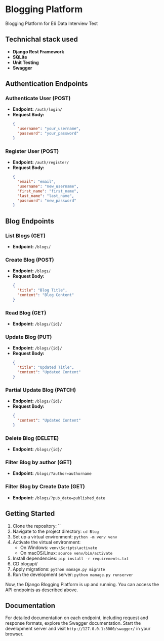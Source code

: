 # Blogging Platform

Blogging Platform for E6 Data Interview Test

## Technichal stack used

- **Django Rest Framework**
- **SQLite**
- **Unit Testing**
- **Swagger**


## Authentication Endpoints

### Authenticate User (POST)

- **Endpoint:** `/auth/login/`
- **Request Body:**
  ```json
  {
    "username": "your_username",
    "password": "your_password"
  }
  ```

### Register User (POST)

- **Endpoint:** `/auth/register/`
- **Request Body:**
  ```json
  {
    "email": "email",
    "username": "new_username",
    "first_name": "first_name",
    "last_name": "last_name",
    "password": "new_password"
  }
  ```

## Blog Endpoints

### List Blogs (GET)

- **Endpoint:** `/blogs/`

### Create Blog (POST)

- **Endpoint:** `/blogs/`
- **Request Body:**
  ```json
  {
    "title": "Blog Title",
    "content": "Blog Content"
  }
  ```

### Read Blog (GET)

- **Endpoint:** `/blogs/{id}/`

### Update Blog (PUT)

- **Endpoint:** `/blogs/{id}/`
- **Request Body:**
  ```json
  {
    "title": "Updated Title",
    "content": "Updated Content"
  }
  ```

### Partial Update Blog (PATCH)

- **Endpoint:** `/blogs/{id}/`
- **Request Body:**
  ```json
  {
    "content": "Updated Content"
  }
  ```

### Delete Blog (DELETE)

- **Endpoint:** `/blogs/{id}/`

### Filter Blog by author (GET)

- **Endpoint:** `/blogs/?author=authorname`

### Filter Blog by Create Date (GET)

- **Endpoint:** `/blogs/?pub_date=published_date`

## Getting Started

1. Clone the repository: ``
2. Navigate to the project directory: `cd Blog`
3. Set up a virtual environment: `python -m venv venv`
4. Activate the virtual environment:
   - On Windows: `venv\Scripts\activate`
   - On macOS/Linux: `source venv/bin/activate`
5. Install dependencies: `pip install -r requirements.txt`
6. CD blogapi/
7. Apply migrations: `python manage.py migrate`
8. Run the development server: `python manage.py runserver`

Now, the Django Blogging Platform is up and running. You can access the API endpoints as described above.

## Documentation

For detailed documentation on each endpoint, including request and response formats, explore the Swagger documentation. Start the development server and visit `http://127.0.0.1:8000/swagger/` in your browser.